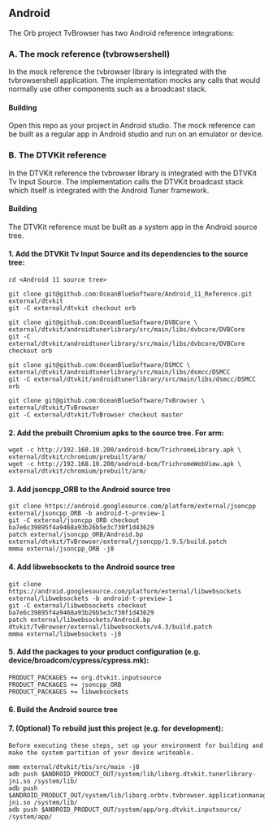 ## Android

The Orb project TvBrowser has two Android reference integrations:

### A. The mock reference (tvbrowsershell)

In the mock reference the tvbrowser library is integrated with the tvbrowsershell application. The implementation mocks any calls that would normally use other components such as a broadcast stack.

#### Building

Open this repo as your project in Android studio. The mock reference can be built as a regular app in Android studio and run on an emulator or device.

### B. The DTVKit reference

In the DTVKit reference the tvbrowser library is integrated with the DTVKit Tv Input Source. The implementation calls the DTVKit broadcast stack which itself is integrated with the Android Tuner framework.

#### Building

The DTVKit reference must be built as a system app in the Android source tree.

#### 1. Add the DTVKit Tv Input Source and its dependencies to the source tree:

```
cd <Android 11 source tree>

git clone git@github.com:OceanBlueSoftware/Android_11_Reference.git external/dtvkit
git -C external/dtvkit checkout orb

git clone git@github.com:OceanBlueSoftware/DVBCore \
external/dtvkit/androidtunerlibrary/src/main/libs/dvbcore/DVBCore
git -C external/dtvkit/androidtunerlibrary/src/main/libs/dvbcore/DVBCore checkout orb

git clone git@github.com:OceanBlueSoftware/DSMCC \
external/dtvkit/androidtunerlibrary/src/main/libs/dsmcc/DSMCC
git -C external/dtvkit/androidtunerlibrary/src/main/libs/dsmcc/DSMCC orb

git clone git@github.com:OceanBlueSoftware/TvBrowser \
external/dtvkit/TvBrowser
git -C external/dtvkit/TvBrowser checkout master
```

#### 2. Add the prebuilt Chromium apks to the source tree. For arm:

```
wget -c http://192.168.10.200/android-bcm/TrichromeLibrary.apk \
external/dtvkit/chromium/prebuilt/arm/
wget -c http://192.168.10.200/android-bcm/TrichromeWebView.apk \
external/dtvkit/chromium/prebuilt/arm/
```

#### 3. Add jsoncpp_ORB to the Android source tree

```
git clone https://android.googlesource.com/platform/external/jsoncpp external/jsoncpp_ORB -b android-t-preview-1
git -C external/jsoncpp_ORB checkout ba7e6c39895f4a9468a93b26b5e3c730f1d43629
patch external/jsoncpp_ORB/Android.bp external/dtvkit/TvBrowser/external/jsoncpp/1.9.5/build.patch
mmma external/jsoncpp_ORB -j8
```

#### 4. Add libwebsockets to the Android source tree

```
git clone https://android.googlesource.com/platform/external/libwebsockets external/libwebsockets -b android-t-preview-1
git -C external/libwebsockets checkout ba7e6c39895f4a9468a93b26b5e3c730f1d43629
patch external/libwebsockets/Android.bp dtvkit/TvBrowser/external/libwebsockets/v4.3/build.patch
mmma external/libwebsockets -j8
```

#### 5. Add the packages to your product configuration (e.g. device/broadcom/cypress/cypress.mk):

```
PRODUCT_PACKAGES += org.dtvkit.inputsource
PRODUCT_PACKAGES += jsoncpp_ORB
PRODUCT_PACKAGES += libwebsockets
```

#### 6. Build the Android source tree

#### 7. (Optional) To rebuild just this project (e.g. for development):

```
Before executing these steps, set up your environment for building and make the system partition of your device writeable.

mmm external/dtvkit/tis/src/main -j8
adb push $ANDROID_PRODUCT_OUT/system/lib/liborg.dtvkit.tunerlibrary-jni.so /system/lib/
adb push $ANDROID_PRODUCT_OUT/system/lib/liborg.orbtv.tvbrowser.applicationmanager-jni.so /system/lib/
adb push $ANDROID_PRODUCT_OUT/system/app/org.dtvkit.inputsource/ /system/app/
```
